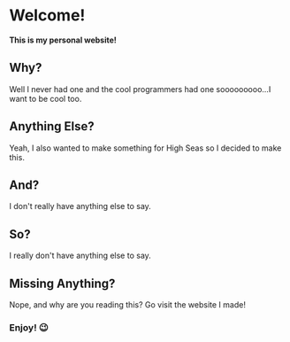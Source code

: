 # Welcome!
**This is my personal website!**
## Why?
Well I never had one and the cool programmers had one sooooooooo...I want to be cool too.
## Anything Else?
Yeah, I also wanted to make something for High Seas so I decided to make this.
## And?
I don't really have anything else to say.
## So?
I really don't have anything else to say.
## Missing Anything?
Nope, and why are you reading this? Go visit the website I made!
### Enjoy! 😉